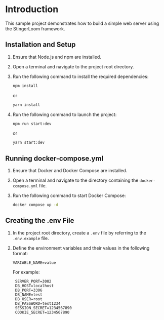 # Introduction

This sample project demonstrates how to build a simple web server using the StingerLoom framework.

## Installation and Setup

1. Ensure that Node.js and npm are installed.
2. Open a terminal and navigate to the project root directory.
3. Run the following command to install the required dependencies:

    ```sh
    npm install
    ```

    or

    ```sh
    yarn install
    ```

4. Run the following command to launch the project:

    ```sh
    npm run start:dev
    ```

    or

    ```sh
    yarn start:dev
    ```

## Running docker-compose.yml

1. Ensure that Docker and Docker Compose are installed.
2. Open a terminal and navigate to the directory containing the `docker-compose.yml` file.
3. Run the following command to start Docker Compose:

    ```sh
    docker compose up -d
    ```

## Creating the .env File

1. In the project root directory, create a `.env` file by referring to the `.env.example` file.
2. Define the environment variables and their values in the following format:

    ```env
    VARIABLE_NAME=value
    ```

    For example:

    ```env
     SERVER_PORT=3002
     DB_HOST=localhost
     DB_PORT=3306
     DB_NAME=test
     DB_USER=root
     DB_PASSWORD=test1234
     SESSION_SECRET=1234567890
     COOKIE_SECRET=1234567890
    ```
